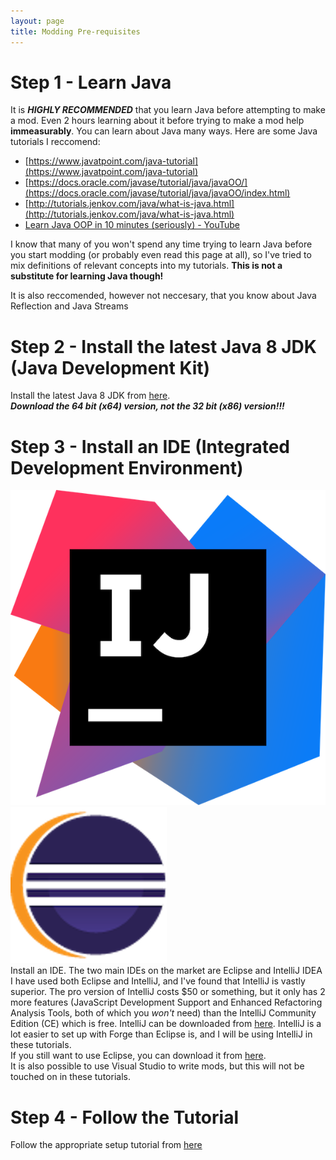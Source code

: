 ```yaml
---
layout: page
title: Modding Pre-requisites
---
```


# Step 1 - Learn Java
It is ***HIGHLY RECOMMENDED*** that you learn Java before attempting to make a mod. Even 2 hours learning about it before trying to make a mod help **immeasurably**. You can learn about Java many ways. Here are some Java tutorials I reccomend:
- [https://www.javatpoint.com/java-tutorial](https://www.javatpoint.com/java-tutorial)
- [https://docs.oracle.com/javase/tutorial/java/javaOO/](https://docs.oracle.com/javase/tutorial/java/javaOO/index.html)
- [http://tutorials.jenkov.com/java/what-is-java.html](http://tutorials.jenkov.com/java/what-is-java.html)
- [Learn Java OOP in 10 minutes (seriously) - YouTube](https://www.youtube.com/watch?v=CWYv7xlKydw)

 I know that many of you won't spend any time trying to learn Java before you start modding (or probably even read this page at all), so I've tried to mix definitions of relevant concepts into my tutorials. **This is not a substitute for learning Java though!**  

It is also reccomended, however not neccesary, that you know about Java Reflection and Java Streams

# Step 2 - Install the latest Java 8 JDK (Java Development Kit)
Install the latest Java 8 JDK from [here](https://adoptopenjdk.net/).  
***Download the 64 bit (x64) version, not the 32 bit (x86) version!!!***

# Step 3 - Install an IDE (Integrated Development Environment)
![IntelliJ](/tutorials/Pre-requisites/intellij.png "IntelliJ")  
![Eclipse](/tutorials/Pre-requisites/eclipse.png "Eclipse")  
Install an IDE. The two main IDEs on the market are Eclipse and IntelliJ IDEA I have used both Eclipse and IntelliJ, and I've found that IntelliJ is vastly superior. The pro version of IntelliJ costs $50 or something, but it only has 2 more features (JavaScript Development Support and Enhanced Refactoring Analysis Tools, both of which you _won't_ need) than the IntelliJ Community Edition (CE) which is free. IntelliJ can be downloaded from [here](https://www.jetbrains.com/idea/download/). IntelliJ is a lot easier to set up with Forge than Eclipse is, and I will be using IntelliJ in these tutorials.  
If you still want to use Eclipse, you can download it from [here](https://www.eclipse.org/downloads/).  
It is also possible to use Visual Studio to write mods, but this will not be touched on in these tutorials.

# Step 4 - Follow the Tutorial
Follow the appropriate setup tutorial from [here](/tutorials/)

